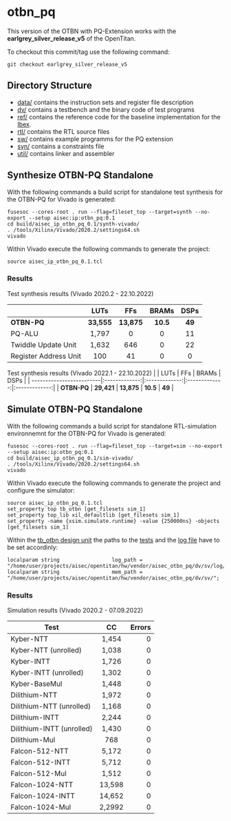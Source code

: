 # otbn_pq

This version of the OTBN with PQ-Extension works with the **earlgrey_silver_release_v5** of the OpenTitan.

To checkout this commit/tag use the following command:
```console
git checkout earlgrey_silver_release_v5
```


## Directory Structure

 - [data/](https://github.com/stelzer97/otbn_pq/tree/main/data) contains the instruction sets and register file description
 - [dv/](https://github.com/stelzer97/otbn_pq/tree/main/dv) contains a testbench and the binary code of test programs
 - [ref/](https://github.com/stelzer97/otbn_pq/tree/main/ref) contains the reference code for the baseline implementation for the [Ibex](https://github.com/lowRISC/ibex).
 - [rtl/](https://github.com/stelzer97/otbn_pq/tree/main/rtl) contains the RTL source files
 - [sw/](https://github.com/stelzer97/otbn_pq/tree/main/sw) contains example programms for the PQ extension
 - [syn/](https://github.com/stelzer97/otbn_pq/tree/main/syn) contains a constraints file
 - [util/](https://github.com/stelzer97/otbn_pq/tree/main/util) contains linker and assembler
 
## Synthesize OTBN-PQ Standalone

With the following commands a build script for standalone test synthesis for the OTBN-PQ for Vivado is generated:
```console
fusesoc --cores-root . run --flag=fileset_top --target=synth --no-export --setup aisec:ip:otbn_pq:0.1
cd build/aisec_ip_otbn_pq_0.1/synth-vivado/
. /tools/Xilinx/Vivado/2020.2/settings64.sh
vivado
```

Within Vivado execute the following commands to generate the project:
```console
source aisec_ip_otbn_pq_0.1.tcl
```

### Results
Test synthesis results (Vivado 2020.2 - 22.10.2022)

|                          | LUTs          | FFs           | BRAMs         | DSPs          | 
| -------------------------|:-------------:|:-------------:|:-------------:|:-------------:|
| **OTBN-PQ**              | **33,555**    | **13,875**    | **10.5**      | **49**        |
| PQ-ALU                   | 1,797         | 0             | 0             | 11            |
| Twiddle Update Unit      | 1,632         | 646           | 0             | 22            |
| Register Address Unit    | 100           | 41            | 0             | 0             |

Test synthesis results (Vivado 2022.1 - 22.10.2022)
|                          | LUTs          | FFs           | BRAMs         | DSPs          | 
| -------------------------|:-------------:|:-------------:|:-------------:|:-------------:|
| **OTBN-PQ**              | **29,421**    | **13,875**    | **10.5**      | **49**        |



## Simulate OTBN-PQ Standalone

With the following commands a build script for standalone RTL-simulation environnemnt for the OTBN-PQ for Vivado is generated:
```console
fusesoc --cores-root . run --flag=fileset_top --target=sim --no-export --setup aisec:ip:otbn_pq:0.1
cd build/aisec_ip_otbn_pq_0.1/sim-vivado/
. /tools/Xilinx/Vivado/2020.2/settings64.sh
vivado
```

Within Vivado execute the following commands to generate the project and configure the simulator:

```console
source aisec_ip_otbn_pq_0.1.tcl
set_property top tb_otbn [get_filesets sim_1]
set_property top_lib xil_defaultlib [get_filesets sim_1]
set_property -name {xsim.simulate.runtime} -value {250000ns} -objects [get_filesets sim_1]
```
Within the [tb_otbn design unit](https://github.com/stelzer97/otbn_pq/blob/main/dv/sv/tb_otbn.sv) the paths to the [tests](https://github.com/stelzer97/otbn_pq/tree/main/dv/sv) and the [log file](https://github.com/stelzer97/otbn_pq/tree/main/dv/sv/log) have to be set accordinly:

```console
localparam string                 log_path = "/home/user/projects/aisec/opentitan/hw/vendor/aisec_otbn_pq/dv/sv/log/";
localparam string                 mem_path = "/home/user/projects/aisec/opentitan/hw/vendor/aisec_otbn_pq/dv/sv/";
```

### Results
Simulation results (Vivado 2020.2 - 07.09.2022)

| Test                     | CC            | Errors  |
| -------------------------|:-------------:| -----:|
| Kyber-NTT                | 1,454         | 0 |
| Kyber-NTT (unrolled)     | 1,038         | 0 |
| Kyber-INTT 	           | 1,726         | 0 |
| Kyber-INTT (unrolled)    | 1,302         | 0 |
| Kyber-BaseMul            | 1,448         | 0 |
| Dilithium-NTT            | 1,972         | 0 |
| Dilithium-NTT (unrolled) | 1,168         | 0 |
| Dilithium-INTT           | 2,244         | 0 |
| Dilithium-INTT (unrolled)| 1,430         | 0 |
| Dilithium-Mul            | 768           | 0 |
| Falcon-512-NTT           | 5,172         | 0 |
| Falcon-512-INTT          | 5,712         | 0 |
| Falcon-512-Mul           | 1,512         | 0 |
| Falcon-1024-NTT          | 13,598        | 0 |
| Falcon-1024-INTT         | 14,652        | 0 |
| Falcon-1024-Mul          | 2,2992        | 0 |

